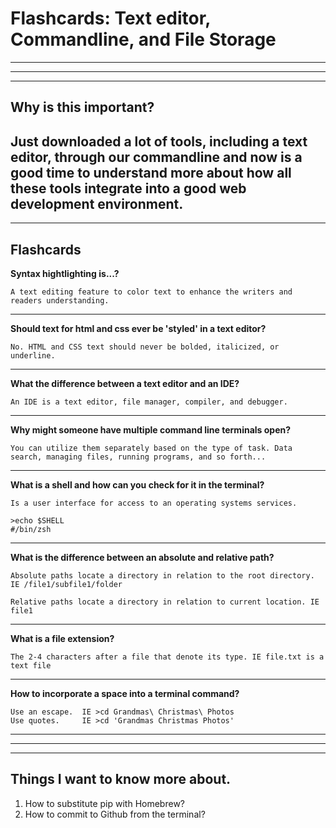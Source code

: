 # Flashcards: Text editor, Commandline, and File Storage
---
---
---
## Why is this important?
Just downloaded a lot of tools, including a text editor, through our commandline and now is a good time to understand more about how all these tools integrate into a good web development environment.
---
---
## Flashcards

**Syntax hightlighting is...?**
```
A text editing feature to color text to enhance the writers and readers understanding.
```
---
**Should text for html and css ever be 'styled' in a text editor?**
```
No. HTML and CSS text should never be bolded, italicized, or underline.
```
---
**What the difference between a text editor and an IDE?**
```
An IDE is a text editor, file manager, compiler, and debugger. 
```
---
**Why might someone have multiple command line terminals open?**
```
You can utilize them separately based on the type of task. Data search, managing files, running programs, and so forth...
```
---
**What is a shell and how can you check for it in the terminal?**
```
Is a user interface for access to an operating systems services. 

>echo $SHELL
#/bin/zsh
```
---
**What is the difference between an absolute and relative path?**
```
Absolute paths locate a directory in relation to the root directory. IE /file1/subfile1/folder

Relative paths locate a directory in relation to current location. IE file1
```
---
**What is a file extension?**
```
The 2-4 characters after a file that denote its type. IE file.txt is a text file
```
---
**How to incorporate a space into a terminal command?**
```
Use an escape.  IE >cd Grandmas\ Christmas\ Photos
Use quotes.     IE >cd 'Grandmas Christmas Photos'
```
---
---
---
## Things I want to know more about.
1. How to substitute pip with Homebrew?
1. How to commit to Github from the terminal?

